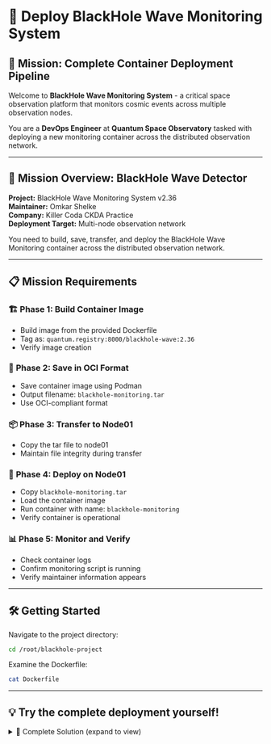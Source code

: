 # 🌌 Deploy BlackHole Wave Monitoring System

## 🎯 **Mission: Complete Container Deployment Pipeline**

Welcome to **BlackHole Wave Monitoring System** - a critical space observation platform that monitors cosmic events across multiple observation nodes.

You are a **DevOps Engineer** at **Quantum Space Observatory** tasked with deploying a new monitoring container across the distributed observation network.

---

## 🌌 **Mission Overview: BlackHole Wave Detector**

**Project:** BlackHole Wave Monitoring System v2.36  
**Maintainer:** Omkar Shelke  
**Company:** Killer Coda CKDA Practice  
**Deployment Target:** Multi-node observation network  


You need to build, save, transfer, and deploy the BlackHole Wave Monitoring container across the distributed observation network.

---

## 📋 **Mission Requirements**

### 🏗️ **Phase 1: Build Container Image**
- Build image from the provided Dockerfile
- Tag as: `quantum.registry:8000/blackhole-wave:2.36`
- Verify image creation

### 💾 **Phase 2: Save in OCI Format**  
- Save container image using Podman
- Output filename: `blackhole-monitoring.tar`
- Use OCI-compliant format

### 📦 **Phase 3: Transfer to Node01**
- Copy the tar file to node01
- Maintain file integrity during transfer

### 🚀 **Phase 4: Deploy on Node01**
- Copy `blackhole-monitoring.tar` 
- Load the container image
- Run container with name: `blackhole-monitoring`
- Verify container is operational

### 📊 **Phase 5: Monitor and Verify**
- Check container logs
- Confirm monitoring script is running
- Verify maintainer information appears

---

## 🛠️ **Getting Started**

Navigate to the project directory:
```bash
cd /root/blackhole-project
```

Examine the Dockerfile:
```bash
cat Dockerfile
```

---

## 💡 **Try the complete deployment yourself!**

<details><summary>🚀 Complete Solution (expand to view)</summary>

### **Phase 1: Build the Container Image**

Navigate to project directory and build:
```bash
cd /root/blackhole-project

# Build the container image
podman build -t quantum.registry:8000/blackhole-wave:2.36 .
```

Verify the image was built:
```bash
podman images | grep blackhole-wave
```

### **Phase 2: Save Image in OCI Format**

Save the image as a tar archive:
```bash
podman save -o blackhole-monitoring.tar quantum.registry:8000/blackhole-wave:2.36
```

Verify the archive was created:
```bash
ls -lh blackhole-monitoring.tar
```

### **Phase 3: Transfer to Node01**

Copy the tar file to node01:
```bash
scp blackhole-monitoring.tar node01:/tmp/
```

Verify the file exists on node01:
```bash
ssh node01 "ls -lh /tmp/blackhole-monitoring.tar"
```

### **Phase 4: Load and Run Container on Node01**

Load the container image on node01:
```bash
ssh node01 "podman load -i /tmp/blackhole-monitoring.tar"
```

Verify the image was loaded:
```bash
ssh node01 "podman images | grep blackhole-wave"
```

Run the container:
```bash
ssh node01 "podman run -d --name blackhole-monitoring quantum.registry:8000/blackhole-wave:2.36"
```

### **Phase 5: Verify Deployment**

Check container status:
```bash
ssh node01 "podman ps | grep blackhole-monitoring"
```

Check container logs (you should see the monitoring output):
```bash
ssh node01 "podman logs blackhole-monitoring"
```

Monitor logs in real-time (optional):
```bash
ssh node01 "podman logs -f blackhole-monitoring"
```

Expected log output should show:
- Container startup message
- Maintainer: Omkar Shelke - Killer Coda CKDA Practice
- Incrementing counter every 10 seconds
- Timestamp for each log entry

### **Phase 6: Additional Verification Commands**

Check container details:
```bash
ssh node01 "podman inspect blackhole-monitoring"
```

View container resource usage:
```bash
ssh node01 "podman stats blackhole-monitoring --no-stream"
```

Check exposed ports:
```bash
ssh node01 "podman port blackhole-monitoring"
```

---

### **🔧 Troubleshooting Tips**

If the container fails to start:
```bash
# Check container exit status
ssh node01 "podman ps -a | grep blackhole-monitoring"

# View detailed logs
ssh node01 "podman logs blackhole-monitoring"

# Inspect container configuration
ssh node01 "podman inspect blackhole-monitoring"
```

If the image build fails:
```bash
# Check Dockerfile syntax
cat Dockerfile

# Build with verbose output
podman build -t quantum.registry:8000/blackhole-wave:2.36 . --log-level debug
```

---

### **✅ Success Criteria**

Your deployment is successful when:
- ✅ Container image built successfully  
- ✅ Image saved as blackhole-monitoring.tar
- ✅ File transferred to node01 
- ✅ Container running on node01 with name "blackhole-monitoring"
- ✅ Logs show monitoring script output
- ✅ Maintainer information visible in logs
- ✅ Counter incrementing every 10 seconds

</details>

